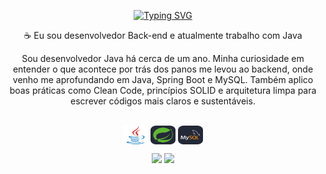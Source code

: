 <p align="center">
  <a href="https://git.io/typing-svg">
    <img src="https://readme-typing-svg.demolab.com?font=Fira+Code&weight=600&size=25&pause=1000&color=94c7b6&random=false&width=435&height=40&lines=Ol%C3%A1%2C+eu+sou+o+Lucas+Cardoso!+%E2%98%95%F0%9F%92%BB%F0%9F%8C%9" alt="Typing SVG">
  </a>
</p>
<div align="center">
  
☕ Eu sou desenvolvedor Back-end e atualmente trabalho com Java

Sou desenvolvedor Java há cerca de um ano. Minha curiosidade em entender o que acontece por trás dos panos me levou ao backend, onde venho me aprofundando em Java, Spring Boot e MySQL. Também aplico boas práticas como Clean Code, princípios SOLID e arquitetura limpa para escrever códigos mais claros e sustentáveis.

</div>
<div style="display: inline_block" align="center"><br>
  <img align="center" alt="Java" height="30" width="40" src="https://raw.githubusercontent.com/devicons/devicon/master/icons/java/java-original.svg">
  <img align="center" alt="spring" height="30" width="40" src="https://github.com/tandpfun/skill-icons/blob/main/icons/Spring-Dark.svg">
  <img align="center" alt="MySQL" height="30" width="40" src="https://github.com/tandpfun/skill-icons/blob/main/icons/MySQL-Dark.svg">
</div>
<p></p>
<div align="center"> 
  <a href="https://www.instagram.com/__lucasribas/"><img src="https://img.shields.io/badge/-Instagram-%23E4405F?style=for-the-badge&logo=instagram&logoColor=white"></a>
  <a href="https://www.linkedin.com/in/lucasribascardoso/"><img src="https://img.shields.io/badge/-LinkedIn-%230077B5?style=for-the-badge&logo=linkedin&logoColor=white"></a> 
</div>

